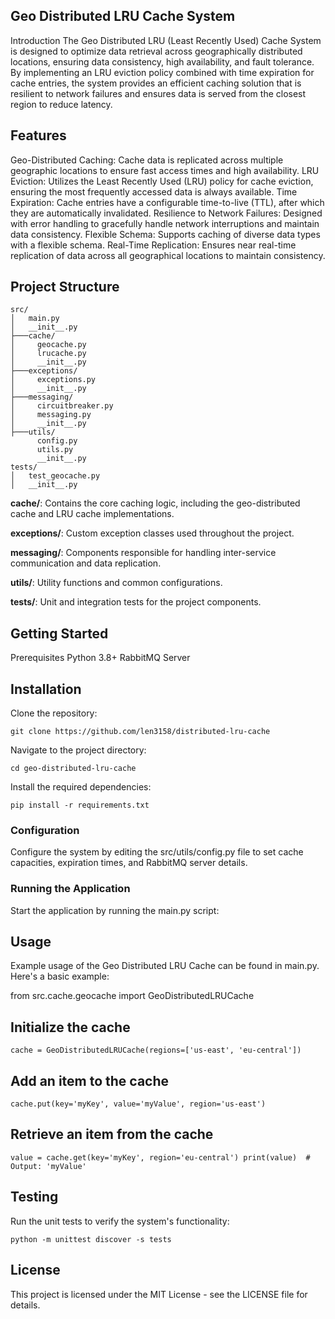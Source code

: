## Geo Distributed LRU Cache System
Introduction
The Geo Distributed LRU (Least Recently Used) Cache System is designed to optimize data retrieval across geographically
distributed locations, ensuring data consistency, high availability, and fault tolerance. 
By implementing an LRU eviction policy combined with time expiration for cache entries, 
the system provides an efficient caching solution that is resilient to network failures and ensures data is served from 
the closest region to reduce latency.

## Features
Geo-Distributed Caching: Cache data is replicated across multiple geographic locations to ensure fast access times and high availability.
LRU Eviction: Utilizes the Least Recently Used (LRU) policy for cache eviction, ensuring the most frequently accessed data is always available.
Time Expiration: Cache entries have a configurable time-to-live (TTL), after which they are automatically invalidated.
Resilience to Network Failures: Designed with error handling to gracefully handle network interruptions and maintain data consistency.
Flexible Schema: Supports caching of diverse data types with a flexible schema.
Real-Time Replication: Ensures near real-time replication of data across all geographical locations to maintain consistency.

## Project Structure

````
src/
│   main.py
│   __init__.py
├───cache/
│     geocache.py
│     lrucache.py
│     __init__.py
├───exceptions/
│     exceptions.py
│     __init__.py
├───messaging/
│     circuitbreaker.py
│     messaging.py
│     __init__.py
├───utils/
      config.py
      utils.py
      __init__.py
tests/
│   test_geocache.py
│   __init__.py
````

**cache/**: Contains the core caching logic, including the geo-distributed cache and LRU cache implementations.

**exceptions/**: Custom exception classes used throughout the project.

**messaging/**: Components responsible for handling inter-service communication and data replication.

**utils/**: Utility functions and common configurations.

**tests/**: Unit and integration tests for the project components.

## Getting Started
Prerequisites
Python 3.8+
RabbitMQ Server

## Installation
Clone the repository:

``
git clone https://github.com/len3158/distributed-lru-cache
``

Navigate to the project directory:

``
cd geo-distributed-lru-cache
``

Install the required dependencies:

``
pip install -r requirements.txt
``

### Configuration
Configure the system by editing the src/utils/config.py file to set cache capacities, expiration times, and RabbitMQ server details.

### Running the Application
Start the application by running the main.py script:

## Usage
Example usage of the Geo Distributed LRU Cache can be found in main.py. Here's a basic example:


from src.cache.geocache import GeoDistributedLRUCache

## Initialize the cache
``
cache = GeoDistributedLRUCache(regions=['us-east', 'eu-central'])
``

## Add an item to the cache
``
cache.put(key='myKey', value='myValue', region='us-east')
``

## Retrieve an item from the cache
``value = cache.get(key='myKey', region='eu-central')
print(value)  # Output: 'myValue'
``

## Testing
Run the unit tests to verify the system's functionality:

``
python -m unittest discover -s tests
``

## License
This project is licensed under the MIT License - see the LICENSE file for details.
